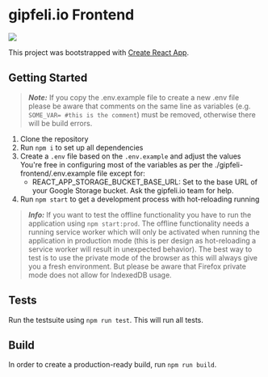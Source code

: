 # gipfeli.io Frontend

![](https://github.com/gipfeli-io/gipfeli-frontend/actions/workflows/ci.yml/badge.svg?branch=stage)


This project was bootstrapped with [Create React App](https://github.com/facebook/create-react-app).

## Getting Started

> **_Note:_** If you copy the .env.example file to create a new .env file please be aware that comments on the same
> line as variables (e.g. `SOME_VAR= #this is the comment`) must be removed, otherwise there will be build errors.

1. Clone the repository
2. Run `npm i` to set up all dependencies
3. Create a `.env` file based on the `.env.example` and adjust the values 
   You're free in configuring most of the variables as per the ./gipfeli-frontend/.env.example file except for:
   - REACT_APP_STORAGE_BUCKET_BASE_URL: Set to the base URL of your Google Storage bucket. Ask the gipfeli.io team for help.
4. Run `npm start` to get a development process with hot-reloading running

> **_Info:_**
> If you want to test the offline functionality you have to run the application using `npm start:prod`. The offline functionality
> needs a running service worker which will only be activated when running the application in production mode (this is per design
> as hot-reloading a service worker will result in unexpected behavior). The best way to test is to use the private mode of the browser 
> as this will always give you a fresh environment. But please be aware that Firefox private mode does not allow
> for IndexedDB usage.

## Tests

Run the testsuite using `npm run test`. This will run all tests.

## Build

In order to create a production-ready build, run `npm run build`.

